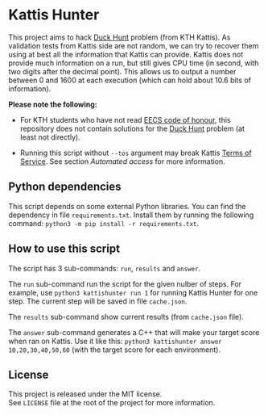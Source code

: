 # Kattis Hunter

This project aims to hack [Duck Hunt][duck-hunt] problem (from KTH Kattis). As
validation tests from Kattis side are not random, we can try to recover them
using at best all the information that Kattis can provide. Kattis does not
provide much information on a run, but still gives CPU time (in second, with two
digits after the decimal point). This allows us to output a number between 0 and
1600 at each execution (which can hold about 10.6 bits of information).

**Please note the following:**

- For KTH students who have not read [EECS code of honour][coh], this repository
  does not contain solutions for the [Duck Hunt][duck-hunt] problem (at least
  not directly).

- Running this script without `--tos` argument may break Kattis [Terms of
  Service][tos]. See section *Automated access* for more information.


## Python dependencies

This script depends on some external Python libraries. You can find the
dependency in file `requirements.txt`. Install them by running the following
command: `python3 -m pip install -r requirements.txt`.


## How to use this script

The script has 3 sub-commands: `run`, `results` and `answer`.

The `run` sub-command run the script for the given nulber of steps. For example,
use `python3 kattishunter run 1` for running Kattis Hunter for one step. The
current step will be saved in file `cache.json`.

The `results` sub-command show current results (from `cache.json` file).

The `answer` sub-command generates a C++ that will make your target score when
ran on Kattis. Use it like this: `python3 kattishunter answer 10,20,30,40,50,60`
(with the target score for each environment).


## License

This project is released under the MIT license.  
See `LICENSE` file at the root of the project for more information.


[duck-hunt]: https://kth.kattis.com/problems/kth.ai.duckhunt
[coh]: https://www.kth.se/en/eecs/utbildning/hederskodex/inledning-1.17237
[tos]: https://kth.kattis.com/help/tos

